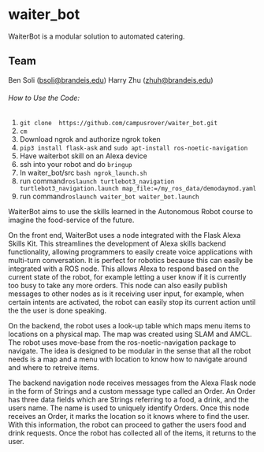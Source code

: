 # waiter_bot

WaiterBot is a modular solution to automated catering. 

## Team 

Ben Soli (bsoli@brandeis.edu)
Harry Zhu (zhuh@brandeis.edu)

###### How to Use the Code:
1. ```git clone  https://github.com/campusrover/waiter_bot.git``` </br>
2.  ```cm``` </br>
3. Download ngrok and authorize ngrok token </br>
4. ```pip3 install flask-ask``` and ```sudo apt-install ros-noetic-navigation``` </br>
5. Have waiterbot skill on an Alexa device </br>
6. ssh into your robot and do ```bringup``` </br>
7. In waiter_bot/src ```bash ngrok_launch.sh``` </br>
8. run command```roslaunch turtlebot3_navigation turtlebot3_navigation.launch map_file:=/my_ros_data/demodaymod.yaml``` </br>
9. run command```roslaunch waiter_bot waiter_bot.launch``` </br>

WaiterBot aims to use the skills learned in the Autonomous Robot course to imagine the food-service of the future. 

On the front end, WaiterBot uses a node integrated with the Flask Alexa Skills Kit. 
This streamlines the development of Alexa skills backend functionality, allowing programmers to easily create voice applications with multi-turn conversation. 
It is perfect for robotics because this can easily be integrated with a ROS node. This allows Alexa to respond based on the current state of the robot, for example letting a user know if it is currently too busy to take any more orders.
This node can also easily publish messages to other nodes as is it receiving user input, for example, when certain intents are activated, the robot can easily stop its current action
until the the user is done speaking. 

On the backend, the robot uses a look-up table which maps menu items to locations on a physical map. The map was created using SLAM and AMCL. The robot uses move-base from the ros-noetic-navigation package to navigate. 
The idea is designed to be modular in the sense that all the robot needs is a map and a menu with location to know how to navigate around and where to retreive items. 

The backend navigation node receives messages from the Alexa Flask node in the form of Strings and a custom message type called an Order. An Order has three data fields which are Strings referring to a food, a drink, and the users name. 
The name is used to uniquely identify Orders. Once this node receives an Order, it marks the location so it knows where to find the user. With this information, the robot can proceed to gather the users food and drink requests. Once the robot has collected all of the items, it returns to the user.

